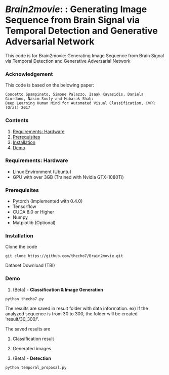 # *Brain2movie*: : Generating Image Sequence from Brain Signal via Temporal Detection and Generative Adversarial Network
This code is for Brain2movie: Generating Image Sequence from Brain Signal via Temporal Detection and Generative Adversarial Network

### Acknowledgement
This code is based on the belowing paper:

    Concetto Spampinato, Simone Palazzo, Isaak Kavasidis, Daniela Giordano, Nasim Souly and Mubarak Shah: 
    Deep Learning Human Mind for Automated Visual Classification, CVPR (Oral) 2017

### Contents
1. [Requirements: Hardware](#requirements-hardware)
2. [Prerequisites](#prerequisites)
3. [Installation](#installation)
4. [Demo](#demo)

### Requirements: Hardware
* Linux Environment (Ubuntu)
* GPU with over 3GB (Trained with Nvidia GTX-1080Ti)

### Prerequisites
* Pytorch (Implemented with 0.4.0)
* Tensorflow
* CUDA 8.0 or Higher
* Numpy
* Matplotlib (Optional)

### Installation
Clone the code
```shell
git clone https://github.com/thecho7/Brain2movie.git
```
Dataset Download (TBI)

### Demo
1. (Beta) - **Classification & Image Generation**
```shell
python thecho7.py
```
The results are saved in result folder with data information.
ex) If the analyzed sequence is from 30 to 300, the folder will be created 'result/30_300/'.

The saved results are
1. Classification result
2. Generated images

2. (Beta) - **Detection**
```shell
python temporal_proposal.py
```


